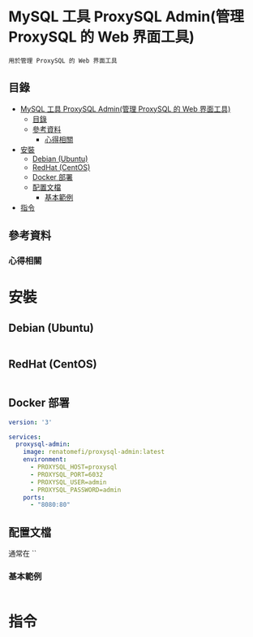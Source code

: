# MySQL 工具 ProxySQL Admin(管理 ProxySQL 的 Web 界面工具)

```
用於管理 ProxySQL 的 Web 界面工具
```

## 目錄

- [MySQL 工具 ProxySQL Admin(管理 ProxySQL 的 Web 界面工具)](#mysql-工具-proxysql-admin管理-proxysql-的-web-界面工具)
  - [目錄](#目錄)
  - [參考資料](#參考資料)
    - [心得相關](#心得相關)
- [安裝](#安裝)
  - [Debian (Ubuntu)](#debian-ubuntu)
  - [RedHat (CentOS)](#redhat-centos)
  - [Docker 部署](#docker-部署)
  - [配置文檔](#配置文檔)
    - [基本範例](#基本範例)
- [指令](#指令)

## 參考資料

### 心得相關

# 安裝

## Debian (Ubuntu)

```bash
```

## RedHat (CentOS)

```bash
```

## Docker 部署

```yml
version: '3'

services:
  proxysql-admin:
    image: renatomefi/proxysql-admin:latest
    environment:
      - PROXYSQL_HOST=proxysql
      - PROXYSQL_PORT=6032
      - PROXYSQL_USER=admin
      - PROXYSQL_PASSWORD=admin
    ports:
      - "8080:80"
```

## 配置文檔

通常在 ``

### 基本範例

```
```

# 指令
